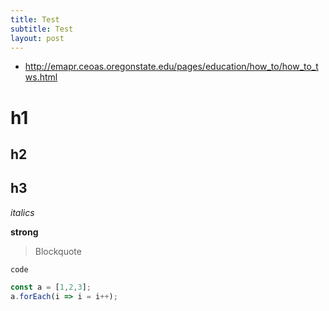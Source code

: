 ```yaml
---
title: Test
subtitle: Test
layout: post
---
```


- http://emapr.ceoas.oregonstate.edu/pages/education/how_to/how_to_tws.html


# h1

## h2

## h3

*italics*

**strong**

> Blockquote

``code``

```JavaScript
const a = [1,2,3];
a.forEach(i => i = i++);
```
